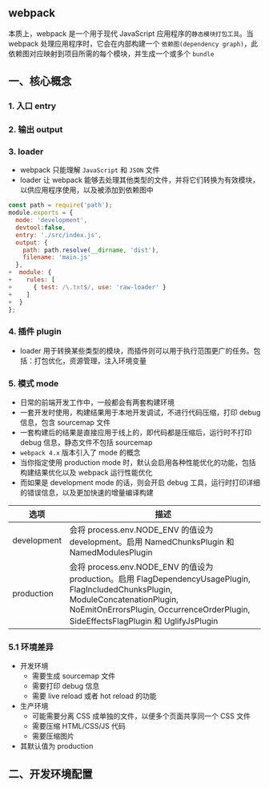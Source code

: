 ## webpack

本质上，webpack 是一个用于现代 JavaScript 应用程序的`静态模块打包工具`。当 webpack 处理应用程序时，它会在内部构建一个 `依赖图(dependency graph)`，此依赖图对应映射到项目所需的每个模块，并生成一个或多个 `bundle`

## 一、核心概念

### 1. 入口 entry

### 2. 输出 output

### 3. loader

* webpack 只能理解 `JavaScript` 和 `JSON` 文件
* loader 让 webpack 能够去处理其他类型的文件，并将它们转换为有效模块，以供应用程序使用，以及被添加到依赖图中

```js
const path = require('path');
module.exports = {
  mode: 'development',
  devtool:false,
  entry: './src/index.js',
  output: {
    path: path.resolve(__dirname, 'dist'),
    filename: 'main.js'
  },
+  module: {
+    rules: [
+      { test: /\.txt$/, use: 'raw-loader' }
+    ]
+  }
};
```
### 4. 插件 plugin

* loader 用于转换某些类型的模块，而插件则可以用于执行范围更广的任务。包括：打包优化，资源管理，注入环境变量

### 5. 模式 mode

* 日常的前端开发工作中，一般都会有两套构建环境
* 一套开发时使用，构建结果用于本地开发调试，不进行代码压缩，打印 debug 信息，包含 sourcemap 文件
* 一套构建后的结果是直接应用于线上的，即代码都是压缩后，运行时不打印 debug 信息，静态文件不包括 sourcemap
* `webpack 4.x` 版本引入了 mode 的概念
* 当你指定使用 production mode 时，默认会启用各种性能优化的功能，包括构建结果优化以及 webpack 运行性能优化
* 而如果是 development mode 的话，则会开启 debug 工具，运行时打印详细的错误信息，以及更加快速的增量编译构建


选项 |	描述
--- | ---
development |	会将 process.env.NODE_ENV 的值设为 development。启用 NamedChunksPlugin 和 NamedModulesPlugin
production |	会将 process.env.NODE_ENV 的值设为 production。启用 FlagDependencyUsagePlugin, FlagIncludedChunksPlugin, ModuleConcatenationPlugin, NoEmitOnErrorsPlugin, OccurrenceOrderPlugin, SideEffectsFlagPlugin 和 UglifyJsPlugin

### 5.1 环境差异

* 开发环境
  * 需要生成 sourcemap 文件
  * 需要打印 debug 信息
  * 需要 live reload 或者 hot reload 的功能
* 生产环境
  * 可能需要分离 CSS 成单独的文件，以便多个页面共享同一个 CSS 文件
  * 需要压缩 HTML/CSS/JS 代码
  * 需要压缩图片
* 其默认值为 production

## 二、开发环境配置